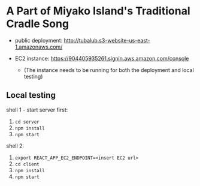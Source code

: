 # A Part of Miyako Island's Traditional Cradle Song

- public deployment: <http://tubalub.s3-website-us-east-1.amazonaws.com/>

- EC2 instance: <https://904405935261.signin.aws.amazon.com/console>

  - (The instance needs to be running for both the deployment and local testing)

## Local testing

shell 1 - start server first:

1. `cd server`
2. `npm install`
3. `npm start`

shell 2:

1. `export REACT_APP_EC2_ENDPOINT=<insert EC2 url>`
2. `cd client`
3. `npm install`
4. `npm start`
